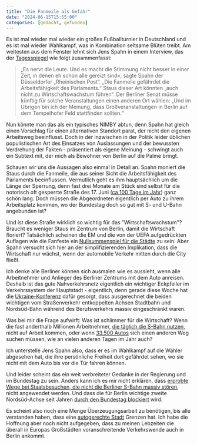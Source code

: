 ```yaml
---
title: "Die Fanmeile als Gefahr"
date: "2024-06-15T15:55:00"
categories: [gedacht, gefunden]
---
```


Es ist mal wieder mal wieder ein großes Fußballturnier in Deutschland und es ist mal wieder Wahlkampf, was in Kombination seltsame Blüten treibt. Am weitesten aus dem Fenster lehnt sich Jens Spahn in einem Interview, das der [Tagesspiegel](https://www.tagesspiegel.de/berlin/es-nervt-die-leute-jens-spahn-kritisiert-em-fanmeile-in-berlin-11810420.html) wie folgt zusammenfasst:

> „Es nervt die Leute. Und es macht die Stimmung nicht besser in einer Zeit, in denen eh schon alle gereizt sind», sagte Spahn der Düsseldorfer „Rheinischen Post“.
> „Die Fanmeile gefährdet die Arbeitsfähigkeit des Parlaments.“ Staus dieser Art könnten „auch nicht zu Wirtschaftswachstum führen“. Der Berliner Senat müsse künftig für solche Veranstaltungen einen anderen Ort wählen: „Und im Übrigen bin ich der Meinung, dass Großveranstaltungen in Berlin auf dem Tempelhofer Feld stattfinden sollten.“

Nun könnte man das als ein typisches NIMBY abtun, denn Spahn hat gleich einen Vorschlag für einen alternativen Standort parat, der nicht den eigenen Arbeitsweg beeinflusst. Doch in der inzwischen in der Politik leider üblichen populistischen Art des Einsatzes von Auslassungen und der bewussten Verdrehung der Fakten - präsentiert als eigene Meinung - schwingt auch ein Subtext mit, der mich als Bewohner von Berlin auf die Palme bringt.

Schauen wir uns die Aussagen also einmal in Detail an. Spahn moniert die Staus durch die Fanmeile, die aus seiner Sicht die Arbeitsfähigkeit des Parlaments beeinflussen. Vermutlich geht es ihm hauptsächlich um die Länge der Sperrung, denn fast drei Monate am Stück sind selbst für die notorisch oft gesperrte Straße des 17. Juni ([ca 100 Tage im Jahr](https://www.deutschland.de/de/topic/kultur/strasse-des-17-juni-in-berlin-sehenswuerdigkeiten-und-geschichte#17523)) ganz schön lang. Doch müssen die Abgeordneten eigentlich per Auto zu ihrem Arbeitsplatz kommen, wo der Bundestag doch so gut mit S- und U-Bahn angebunden ist?

Und ist diese Straße wirklich so wichtig für das "Wirtschaftswachstum"? Braucht es weniger Staus im Zentrum von Berlin, damit die Wirtschaft floriert? Tatsächlich scheinen die EM und die von der UEFA aufgedrückten Auflagen wie die Fanfeste ein [Nullsummenspiel für die Städte](https://www.wiwo.de/unternehmen/dienstleister/uefa-deutsche-em-staedte-wirtschaftlich-lohnt-es-sich-nicht-/29843888.html) zu sein. Aber Spahn versucht sich hier an der simplifizierenden Implikation, dass die Wirtschaft nur wächst, wenn der automobile Verkehr mitten durch die City fließt.

Ich denke alle Berliner können sich ausmalen wie es aussieht, wenn alle Arbeitnehmer und Anlieger des Berliner Zentrums mit dem Auto anreisen. Deshalb ist das gute Nahverkehrsnetz eigentlich ein wichtiger Eckpfeiler im Verkehrssystem der Hauptstadt - eigentlich, denn gerade diese Woche hat die [Ukraine-Konferenz](https://www.tagesspiegel.de/berlin/sicherheit-fur-die-ukraine-konferenz-in-berlin-bahn-stellte-betrieb-auf-stadtbahn-ein-wegen-selenskyj-besuch-11794265.html) dafür gesorgt, dass ausgerechnet die beiden wichtigen vom Straßenverkehr entkoppelten Achsen Stadtbahn und Nordsüd-Bahn während des Berufsverkehrs massiv eingeschränkt waren.

Was bei mir die Frage aufwirft: Was ist schlimmer für die Wirtschaft? Wenn die fast anderthalb Millionen Arbeitnehmer, [die täglich die S-Bahn nutzen](https://sbahn.berlin/das-unternehmen/unternehmensprofil/auf-einen-blick-zahlen-und-fakten/), nicht auf Arbeit kommen, oder wenn [33.500 Autos](https://www.morgenpost.de/bezirke/mitte/article230773562/Abschnitt-der-Strasse-des-17-Juni-wird-zur-Baustelle.html) sich einen anderen Weg suchen müssen, wie an vielen anderen Tagen im Jahr auch?

Ich unterstelle Jens Spahn also, dass er es im Wahlkampf auf die Wähler abgesehen hat, die ihre persönliche Freiheit dort gefährdet sehen, wo sie nicht mit dem Auto bis vor die Tür fahren können.

Und leider scheint das ein weit verbreiteter Gedanke in der Regierung und im Bundestag zu sein. Anders kann ich es mir nicht erklären, dass [erprobte Wege bei Staatsbesuchen, die nicht die Berliner S-Bahn massiv stören](https://www.tagesspiegel.de/berlin/sicherheit-fur-die-ukraine-konferenz-in-berlin-bahn-stellte-betrieb-auf-stadtbahn-ein-wegen-selenskyj-besuch-11794265.html), nicht angewendet werden. Und dass die für Berlin wichtige zweite Nordsüd-Achse seit Jahren [durch den Bundestag blockiert](https://www.tagesspiegel.de/berlin/bundestag-blockiert-ausbau-von-bahntunnel-4676986.html) wird.

Es scheint also noch eine Menge Überzeugungsarbeit zu benötigen, bis alle verstanden haben, dass eine [autogerechte Stadt](https://www.tagesspiegel.de/wissen/die-autogerechte-stadt-ist-eine-untote-5518858.html) Grenzen hat. Ich habe die Hoffnung aber noch nicht aufgegeben, dass zu meinen Lebzeiten die überall in Europas Großstädten voranschreitende Verkehrswende auch in Berlin ankommt.